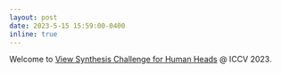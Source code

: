 ```yaml
---
layout: post
date: 2023-5-15 15:59:00-0400
inline: true
---
```

Welcome to [View Synthesis Challenge for Human Heads](https://sites.google.com/view/vschh/home) @ ICCV 2023.
